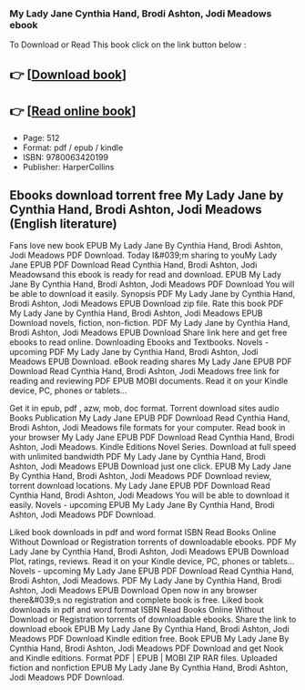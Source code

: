 ### My Lady Jane Cynthia Hand, Brodi Ashton, Jodi Meadows ebook

To Download or Read This book click on the link button below :

## 👉  [**[Download book](http://filesbooks.info/download.php?group=book&from=github.com&id=711396&lnk=1081 "Download book")**]

## 👉  [**[Read online book](http://filesbooks.info/download.php?group=book&from=github.com&id=711396&lnk=1081 "Read online book")**]


* Page: 512
* Format: pdf / epub / kindle
* ISBN: 9780063420199
* Publisher: HarperCollins



## Ebooks download torrent free My Lady Jane  by Cynthia Hand, Brodi Ashton, Jodi Meadows (English literature)


Fans love new book EPUB My Lady Jane By Cynthia Hand, Brodi Ashton, Jodi Meadows PDF Download. Today I&amp;#039;m sharing to youMy Lady Jane EPUB PDF Download Read Cynthia Hand, Brodi Ashton, Jodi Meadowsand this ebook is ready for read and download. EPUB My Lady Jane By Cynthia Hand, Brodi Ashton, Jodi Meadows PDF Download You will be able to download it easily. Synopsis PDF My Lady Jane by Cynthia Hand, Brodi Ashton, Jodi Meadows EPUB Download zip file. Rate this book PDF My Lady Jane by Cynthia Hand, Brodi Ashton, Jodi Meadows EPUB Download novels, fiction, non-fiction. PDF My Lady Jane by Cynthia Hand, Brodi Ashton, Jodi Meadows EPUB Download Share link here and get free ebooks to read online. Downloading Ebooks and Textbooks. Novels - upcoming PDF My Lady Jane by Cynthia Hand, Brodi Ashton, Jodi Meadows EPUB Download. eBook reading shares My Lady Jane EPUB PDF Download Read Cynthia Hand, Brodi Ashton, Jodi Meadows free link for reading and reviewing PDF EPUB MOBI documents. Read it on your Kindle device, PC, phones or tablets...

Get it in epub, pdf , azw, mob, doc format. Torrent download sites audio Books Publication My Lady Jane EPUB PDF Download Read Cynthia Hand, Brodi Ashton, Jodi Meadows file formats for your computer. Read book in your browser My Lady Jane EPUB PDF Download Read Cynthia Hand, Brodi Ashton, Jodi Meadows. Kindle Editions Novel Series. Download at full speed with unlimited bandwidth PDF My Lady Jane by Cynthia Hand, Brodi Ashton, Jodi Meadows EPUB Download just one click. EPUB My Lady Jane By Cynthia Hand, Brodi Ashton, Jodi Meadows PDF Download review, torrent download locations. My Lady Jane EPUB PDF Download Read Cynthia Hand, Brodi Ashton, Jodi Meadows You will be able to download it easily. Novels - upcoming EPUB My Lady Jane By Cynthia Hand, Brodi Ashton, Jodi Meadows PDF Download.

Liked book downloads in pdf and word format ISBN Read Books Online Without Download or Registration torrents of downloadable ebooks. PDF My Lady Jane by Cynthia Hand, Brodi Ashton, Jodi Meadows EPUB Download Plot, ratings, reviews. Read it on your Kindle device, PC, phones or tablets... Novels - upcoming My Lady Jane EPUB PDF Download Read Cynthia Hand, Brodi Ashton, Jodi Meadows. PDF My Lady Jane by Cynthia Hand, Brodi Ashton, Jodi Meadows EPUB Download Open now in any browser there&amp;#039;s no registration and complete book is free. Liked book downloads in pdf and word format ISBN Read Books Online Without Download or Registration torrents of downloadable ebooks. Share the link to download ebook EPUB My Lady Jane By Cynthia Hand, Brodi Ashton, Jodi Meadows PDF Download Kindle edition free. Book EPUB My Lady Jane By Cynthia Hand, Brodi Ashton, Jodi Meadows PDF Download and get Nook and Kindle editions. Format PDF | EPUB | MOBI ZIP RAR files. Uploaded fiction and nonfiction EPUB My Lady Jane By Cynthia Hand, Brodi Ashton, Jodi Meadows PDF Download.





